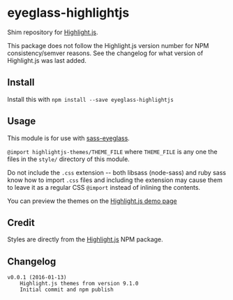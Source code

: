# eyeglass-highlightjs

Shim repository for [Highlight.js](http://highlightjs.org/).

This package does not follow the Highlight.js version number for NPM
consistency/semver reasons. See the changelog for what version of Highlight.js
was last added.

## Install

Install this with `npm install --save eyeglass-highlightjs`

## Usage

This module is for use with [sass-eyeglass].

`@import highlightjs-themes/THEME_FILE` where `THEME_FILE` is any one the files
in the `style/` directory of this module.

Do not include the `.css` extension -- both libsass (node-sass) and ruby sass
know how to import `.css` files and including the extension may cause them to
leave it as a regular CSS `@import` instead of inlining the contents.

You can preview the themes on the [Highlight.js demo page]

## Credit

Styles are directly from the [Highlight.js] NPM package.

## Changelog

```
v0.0.1 (2016-01-13)
    Highlight.js themes from version 9.1.0
    Initial commit and npm publish
```


[Highlight.js]: http://highlightjs.org/
[Highlight.js demo page]: https://highlightjs.org/static/demo/
[sass-eyeglass]: https://github.com/sass-eyeglass/eyeglass

